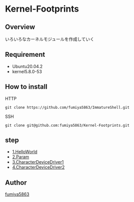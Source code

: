 # Kernel-Footprints

## Overview
いろいろなカーネルモジュールを作成していく

## Requirement
- Ubuntu20.04.2
- kernel5.8.0-53

## How to install

HTTP
```shell
git clone https://github.com/fumiya5863/ImmatureShell.git
```

SSH
```shell
git clone git@github.com:fumiya5863/Kernel-Footprints.git
```

## step
- [1.HelloWorld](https://github.com/fumiya5863/Kernel-Footprints/tree/main/HelloWorld)
- [2.Param](https://github.com/fumiya5863/Kernel-Footprints/tree/main/Param)
- [3.CharacterDeviceDriver1](https://github.com/fumiya5863/Kernel-Footprints/tree/main/CharacterDeviceDriver1)
- [4.CharacterDeviceDriver2](https://github.com/fumiya5863/Kernel-Footprints/tree/main/CharacterDeviceDriver2)

## Author
[fumiya5863](https://github.com/fumiya5863)
